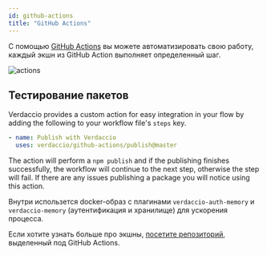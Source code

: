 ```yaml
---
id: github-actions
title: "GitHub Actions"
---
```


С помощью [GitHub Actions](https://github.com/features/actions) вы можете автоматизировать свою работу, каждый экшн из GitHub Action выполняет определенный шаг.

![actions](/img/github-actions.png)

## Тестирование пакетов

Verdaccio provides a custom action for easy integration in your flow by adding the following to your workflow file's `steps` key.

```yaml
- name: Publish with Verdaccio
  uses: verdaccio/github-actions/publish@master
```

The action will perform a `npm publish` and if the publishing finishes successfully, the workflow will continue to the next step, otherwise the step will fail. If there are any issues publishing a package you will notice using this action.

Внутри использется docker-образ с плагинами `verdaccio-auth-memory` и `verdaccio-memory` (аутентификация и хранилище) для ускорения процесса.

Если хотите узнать больше про экшны, [посетите репозиторий](https://github.com/verdaccio/github-actions), выделенный под GitHub Actions.
